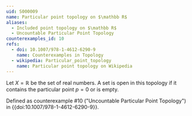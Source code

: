 ```yaml
---
uid: S000009
name: Particular point topology on $\mathbb R$
aliases:
  - Included point topology on $\mathbb R$
  - Uncountable Particular Point Topology
counterexamples_id: 10
refs:
  - doi: 10.1007/978-1-4612-6290-9 
    name: Counterexamples in Topology
  - wikipedia: Particular_point_topology
    name: Particular point topology on Wikipedia
---
```


Let $X=\mathbb R$ be the set of real numbers. A set is open in this
topology if it contains the particular point $p=0$ or is empty.

Defined as counterexample #10 ("Uncountable Particular Point Topology")
in {{doi:10.1007/978-1-4612-6290-9}}.
